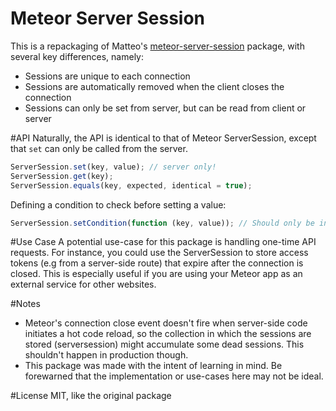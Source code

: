 Meteor Server Session
=====================

This is a repackaging of Matteo's [meteor-server-session](https://github.com/matteodem/meteor-server-session) package, with several key differences, namely:

- Sessions are unique to each connection
- Sessions are automatically removed when the client closes the connection
- Sessions can only be set from server, but can be read from client or server

#API
Naturally, the API is identical to that of Meteor ServerSession, except that `set` can only be called from the server.

```javascript
ServerSession.set(key, value); // server only!
ServerSession.get(key);
ServerSession.equals(key, expected, identical = true);
```

Defining a condition to check before setting a value:
```javascript
ServerSession.setCondition(function (key, value)); // Should only be invoked on the server
```

#Use Case
A potential use-case for this package is handling one-time API requests. For instance, you could use the ServerSession to store access tokens (e.g from a server-side route) that expire after the connection is closed. This is especially useful if you are using your Meteor app as an external service for other websites.

#Notes
- Meteor's connection close event doesn't fire when server-side code initiates a hot code reload, so the collection in which the sessions are stored (serversession) might accumulate some dead sessions. This shouldn't happen in production though.
- This package was made with the intent of learning in mind. Be forewarned that the implementation or use-cases here may not be ideal.

#License
MIT, like the original package